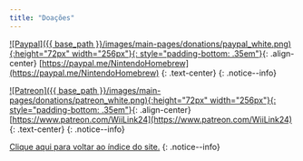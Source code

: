 ```yaml
---
title: "Doações"
---
```


[![Paypal]({{ base_path }}/images/main-pages/donations/paypal_white.png){:height="72px" width="256px"}{: style="padding-bottom: .35em"}](https://paypal.me/NintendoHomebrew){: .align-center}
[https://paypal.me/NintendoHomebrew](https://paypal.me/NintendoHomebrew)
{: .text-center}
{: .notice--info}

[![Patreon]({{ base_path }}/images/main-pages/donations/patreon_white.png){:height="72px" width="256px"}{: style="padding-bottom: .35em"}](https://www.patreon.com/WiiLink24){: .align-center}
[https://www.patreon.com/WiiLink24](https://www.patreon.com/WiiLink24)
{: .text-center}
{: .notice--info}

[Clique aqui para voltar ao índice do site.](site-navigation)
{: .notice--info}
